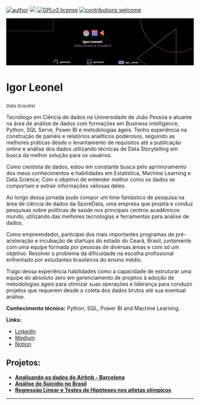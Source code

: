 [![author](https://img.shields.io/badge/author-IgorLeonel-red.svg)](https://www.linkedin.com/in/igorleonel) [![](https://img.shields.io/badge/python-3.7+-blue.svg)](https://www.python.org/downloads/release/python-365/) [![GPLv3 license](https://img.shields.io/badge/License-GPLv3-blue.svg)](http://perso.crans.org/besson/LICENSE.html) [![contributions welcome](https://img.shields.io/badge/contributions-welcome-brightgreen.svg?style=flat)](https://github.com/igorleonel)

<p align="center">
  <img src="Black Technology LinkedIn Banner.png" >
</p>

# Igor Leonel
<sub>*Data Scientist*</sub>

Tecnólogo em Ciência de dados na Universidade de João Pessoa e atuante na área de análise de dados com formações em Business intelligence, Python, SQL Serve, Power BI e metodologias ágeis. Tenho experiência na construção de painéis e relatórios analíticos poderosos, seguindo as melhores práticas desde o levantamento de requisitos até a publicação online e análise dos dados utilizando técnicas de Data Storytelling em busca da melhor solução para os usuários. 

Como cientista de dados, estou em constante busca pelo aprimoramento dos meus conhecimentos e habilidades em Estatística, Machine Learning e Data Science; Com o objetivo de entender melhor como os dados se comportam e extrair informações valiosas deles. 

Ao longo dessa jornada pude compor um time fantástico de pesquisa na área de ciência de dados da SporeData, uma empresa que projeta e conduz pesquisas sobre políticas de saúde nos principais centros acadêmicos mundo, utilizando das melhores tecnologias e ferramentas para análise de dados.

Como empreendedor, participei dos mais importantes programas de pré-aceleração e incubação de startups do estado do Ceará, Brasil, juntamente com uma equipe formada por pessoas de diversas áreas e com só um objetivo: Resolver o problema da dificuldade na escolha profissional enfrentado por estudantes brasileiros do ensino médio.

Trago dessa experiência habilidades como a capacidade de estruturar uma equipe do absoluto zero em gerenciamento de projetos à adoção de metodologias ágeis para otimizar suas operações e liderança para conduzir projetos que requerem desde a coleta dos dados brutos até sua eventual análise.

**Conhecimento técnico:** Python, SQL, Power BI and Machine Learning.

**Links:**
* [LinkedIn](https://www.linkedin.com/in/igorleonel/)
* [Medium]([https://medium.com/@igorleonelborba](https://medium.com/@igor__leonel))
* [Notion]([https://quickest-egg-336.notion.site/Igor-Leonel-56584b6cca804e35a9fc9b75bc5a8ec6])

## Projetos:


* **[Analisando os dados do Airbnb - Barcelona](https://github.com/igorleonel/DataScience/blob/main/Analisando_os_Dados_do_Airbnb.ipynb)**
* **[Análise do Suicídio no Brasil](https://github.com/igorleonel/DataScience/blob/main/An%C3%A1lise_do_suic%C3%ADdio_no_Brasil_com_Data_Science.ipynb)**
* **[Regressão Linear e Testes de Hipóteses nos atletas olímpicos](https://github.com/igorleonel/DataScience/blob/main/Analisando_as_olimpiadas.ipynb)**
---




